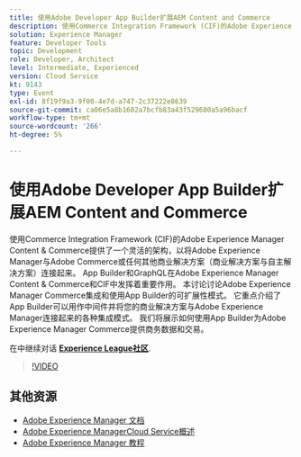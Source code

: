 ```yaml
---
title: 使用Adobe Developer App Builder扩展AEM Content and Commerce
description: 使用Commerce Integration Framework (CIF)的Adobe Experience Manager Content & Commerce提供了一个灵活的架构，以将Adobe Experience Manager与Adobe Commerce或任何其他商业解决方案（商业解决方案与自主解决方案）连接起来。 App Builder和GraphQL在Adobe Experience Manager Content & Commerce和CIF中发挥着重要作用。 本讨论讨论Adobe Experience Manager Commerce集成和使用App Builder的可扩展性模式。 它重点介绍了App Builder可以用作中间件并将您的商业解决方案与Adobe Experience Manager连接起来的各种集成模式。 我们将展示如何使用App Builder为Adobe Experience Manager Commerce提供商务数据和交易。
solution: Experience Manager
feature: Developer Tools
topic: Development
role: Developer, Architect
level: Intermediate, Experienced
version: Cloud Service
kt: 9143
type: Event
exl-id: 8f19f9a3-9f00-4e7d-a747-2c37222e8639
source-git-commit: ca06e5a8b1602a7bcfb83a43f529680a5a96bacf
workflow-type: tm+mt
source-wordcount: '266'
ht-degree: 5%

---
```


# 使用Adobe Developer App Builder扩展AEM Content and Commerce

使用Commerce Integration Framework (CIF)的Adobe Experience Manager Content &amp; Commerce提供了一个灵活的架构，以将Adobe Experience Manager与Adobe Commerce或任何其他商业解决方案（商业解决方案与自主解决方案）连接起来。 App Builder和GraphQL在Adobe Experience Manager Content &amp; Commerce和CIF中发挥着重要作用。 本讨论讨论Adobe Experience Manager Commerce集成和使用App Builder的可扩展性模式。 它重点介绍了App Builder可以用作中间件并将您的商业解决方案与Adobe Experience Manager连接起来的各种集成模式。 我们将展示如何使用App Builder为Adobe Experience Manager Commerce提供商务数据和交易。

在中继续对话 **[Experience League社区](https://adobe.ly/3om4942)**.

>[!VIDEO](https://video.tv.adobe.com/v/337567/?quality=12&learn=on&hidetitle=true)

## 其他资源

- [Adobe Experience Manager 文档](https://experienceleague.adobe.com/docs/experience-manager-cloud-service.html)
- [Adobe Experience ManagerCloud Service概述](https://experienceleague.adobe.com/docs/experience-manager-cloud-service/overview/home.html)
- [Adobe Experience Manager 教程](https://experienceleague.adobe.com/docs/experience-manager-tutorials.html)
